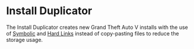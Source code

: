# Install Duplicator

The Install Duplicator creates new Grand Theft Auto V installs with the use of [Symbolic](https://en.wikipedia.org/wiki/Symbolic_link) and [Hard Links](https://en.wikipedia.org/wiki/Hard_link) instead of copy-pasting files to reduce the storage usage.
